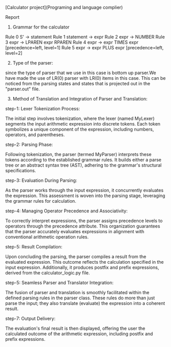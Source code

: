  [Calculator project](Programing and language complier)


Report

1. Grammar for the calculator

Rule 0     S' -> statement
Rule 1     statement -> expr
Rule 2     expr -> NUMBER
Rule 3     expr -> LPAREN expr RPAREN
Rule 4     expr -> expr TIMES expr  [precedence=left, level=1]
Rule 5     expr -> expr PLUS expr  [precedence=left, level=2]


2. Type of the parser:

since the type of parser that we use in this case is bottom up parser.We have made the use of LR(0) parser with LR(0) items in this case. This can be noticed from the parsing states and states that is projected out in the "parser.out" file. 

3. Method of Translation and Integration of Parser and Translation:

step-1: Lexer Tokenization Process:

The initial step involves tokenization, where the lexer (named MyLexer) segments the input arithmetic expression into discrete tokens. Each token symbolizes a unique component of the expression, including numbers, operators, and parentheses.

step-2: Parsing Phase:

Following tokenization, the parser (termed MyParser) interprets these tokens according to the established grammar rules. It builds either a parse tree or an abstract syntax tree (AST), adhering to the grammar's structural specifications.

step-3: Evaluation During Parsing:

As the parser works through the input expression, it concurrently evaluates the expression. This assessment is woven into the parsing stage, leveraging the grammar rules for calculation.

step-4: Managing Operator Precedence and Associativity:

To correctly interpret expressions, the parser assigns precedence levels to operators through the precedence attribute. This organization guarantees that the parser accurately evaluates expressions in alignment with conventional arithmetic operation rules.

step-5: Result Compilation:

Upon concluding the parsing, the parser compiles a result from the evaluated expression. This outcome reflects the calculation specified in the input expression. Additionally, it produces postfix and prefix expressions, derived from the calculator_logic.py file.

step-5: Seamless Parser and Translator Integration:

The fusion of parser and translation is smoothly facilitated within the defined parsing rules in the parser class. These rules do more than just parse the input; they also translate (evaluate) the expression into a coherent result.

step-7: Output Delivery:

The evaluation's final result is then displayed, offering the user the calculated outcome of the arithmetic expression, including postfix and prefix expressions.







